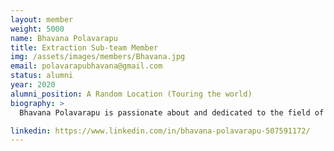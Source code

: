 ```yaml
---
layout: member
weight: 5000
name: Bhavana Polavarapu
title: Extraction Sub-team Member
img: /assets/images/members/Bhavana.jpg
email: polavarapubhavana@gmail.com
status: alumni
year: 2020
alumni_position: A Random Location (Touring the world)
biography: >
  Bhavana Polavarapu is passionate about and dedicated to the field of renewable energies. As Bhavana comes from countries where energy sustainability and cost efficiency are more important than ever, she is looking forward to expanding her knowledge while working with micro-algae and studying its feasibility. She has extensive experience in researching about the topic and hopes to contribute to her best efforts and learn with an ambition. 

linkedin: https://www.linkedin.com/in/bhavana-polavarapu-507591172/
---
```


